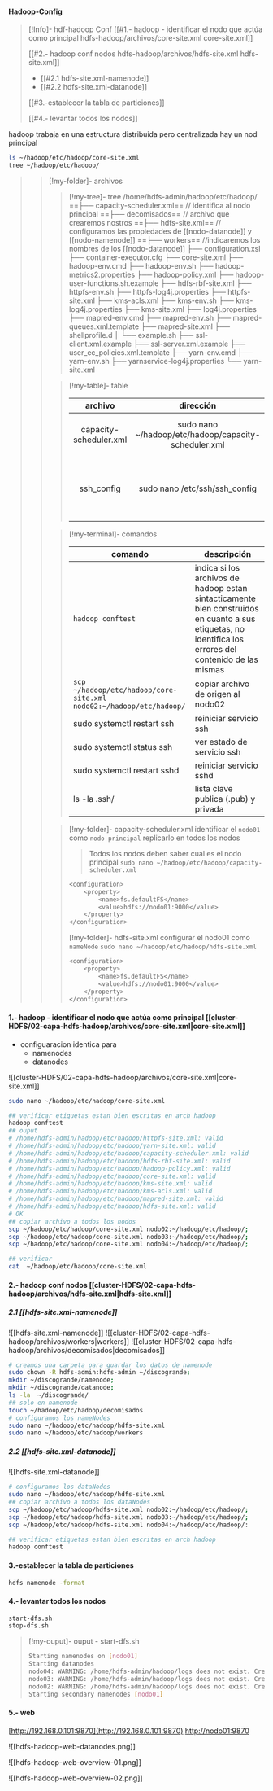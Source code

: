 
#### Hadoop-Config
>[!Info]- hdf-hadoop  Conf
> [[#1.- hadoop - identificar el nodo que actúa como principal hdfs-hadoop/archivos/core-site.xml core-site.xml]]
> 
> [[#2.- hadoop conf nodos hdfs-hadoop/archivos/hdfs-site.xml hdfs-site.xml]]
> 
>  - [[#2.1 hdfs-site.xml-namenode]]
>  - [[#2.2 hdfs-site.xml-datanode]]
> 
> [[#3.-establecer la tabla de particiones]]
> 
> [[#4.- levantar todos los nodos]]

hadoop trabaja en una estructura distribuida pero centralizada
hay un nod principal

```bash
ls ~/hadoop/etc/hadoop/core-site.xml
tree ~/hadoop/etc/hadoop/
```

>
>>[!my-folder]-  archivos
>>> [!my-tree]-  tree
>>>/home/hdfs-admin/hadoop/etc/hadoop/
>>> ==├── capacity-scheduler.xml== // identifica al nodo principal
>>> ==├── decomisados== // archivo que crearemos nostros
>>> ==├── hdfs-site.xml== // configuramos las propiedades de  [[nodo-datanode]] y [[nodo-namenode]]
>>> ==├── workers== //indicaremos los nombres de los [[nodo-datanode]]
>>> ├── configuration.xsl
>>> ├── container-executor.cfg
>>> ├── core-site.xml
>>> ├── hadoop-env.cmd
>>> ├── hadoop-env.sh
>>> ├── hadoop-metrics2.properties
>>> ├── hadoop-policy.xml
>>> ├── hadoop-user-functions.sh.example
>>> ├── hdfs-rbf-site.xml
>>> ├── httpfs-env.sh
>>> ├── httpfs-log4j.properties
>>> ├── httpfs-site.xml
>>> ├── kms-acls.xml
>>> ├── kms-env.sh
>>> ├── kms-log4j.properties
>>> ├── kms-site.xml
>>> ├── log4j.properties
>>> ├── mapred-env.cmd
>>> ├── mapred-env.sh
>>> ├── mapred-queues.xml.template
>>> ├── mapred-site.xml
>>> ├── shellprofile.d
>>> │   └── example.sh
>>> ├── ssl-client.xml.example
>>> ├── ssl-server.xml.example
>>> ├── user_ec_policies.xml.template
>>> ├── yarn-env.cmd
>>> ├── yarn-env.sh
>>> ├── yarnservice-log4j.properties
>>> └── yarn-site.xml
>>
>>> [!my-table]-  table
>>>
>>> | archivo | dirección |uso| descripción|
>>> |:-:|:-:|-|-|
>>> |capacity-scheduler.xml| sudo nano ~/hadoop/etc/hadoop/capacity-scheduler.xml  | indica que nodo actúa como nodo principal|
>>> |ssh_config| sudo nano /etc/ssh/ssh_config | archivo de configuration de servidor del servicio ssh| lo usaremos para indicar el puerto y permitir todas las conexiones|
>>
>>>[!my-terminal]-  comandos
>>>
>>> | comando | descripción |
>>> |-|-|
>>> |`hadoop conftest`| indica si los archivos de hadoop estan sintacticamente bien construidos en cuanto a sus etiquetas, no identifica los errores  del contenido de las mismas|
>>> |`scp ~/hadoop/etc/hadoop/core-site.xml nodo02:~/hadoop/etc/hadoop/`| copiar archivo de origen al nodo02 |
>>> |sudo systemctl restart ssh | reiniciar servicio ssh |
>>> |sudo systemctl status ssh | ver estado de  servicio ssh |
>>> |sudo systemctl restart sshd | reiniciar servicio sshd |
>>> |ls -la .ssh/| lista clave publica (.pub) y privada|
>>
>>>[!my-folder]- capacity-scheduler.xml
>>> identificar el `nodo01` como `nodo principal`
>>> replicarlo en todos los nodos
>>>> Todos los nodos deben saber cual es el nodo principal
>>>`sudo nano ~/hadoop/etc/hadoop/capacity-scheduler.xml`
>>>
>>>```bash
>>> <configuration>
>>> 	<property>
>>> 		<name>fs.defaultFS</name>
>>> 		<value>hdfs://nodo01:9000</value>
>>> 	</property>
>>> </configuration>
>>> ```
>>> >>
>>>[!my-folder]- hdfs-site.xml
>>> configurar el nodo01 como `nameNode`
>>>`sudo nano ~/hadoop/etc/hadoop/hdfs-site.xml`
>>>
>>>```bash
>>> <configuration>
>>> 	<property>
>>> 		<name>fs.defaultFS</name>
>>> 		<value>hdfs://nodo01:9000</value>
>>> 	</property>
>>> </configuration>
>>> ```

#### 1.- hadoop - identificar el nodo que actúa como principal [[cluster-HDFS/02-capa-hdfs-hadoop/archivos/core-site.xml|core-site.xml]]
- configuaracion identica para
	- namenodes
	- datanodes

![[cluster-HDFS/02-capa-hdfs-hadoop/archivos/core-site.xml|core-site.xml]]

```bash
sudo nano ~/hadoop/etc/hadoop/core-site.xml

## verificar etiquetas estan bien escritas en arch hadoop
hadoop conftest
## ouput 
# /home/hdfs-admin/hadoop/etc/hadoop/httpfs-site.xml: valid
# /home/hdfs-admin/hadoop/etc/hadoop/yarn-site.xml: valid  
# /home/hdfs-admin/hadoop/etc/hadoop/capacity-scheduler.xml: valid
# /home/hdfs-admin/hadoop/etc/hadoop/hdfs-rbf-site.xml: valid     
# /home/hdfs-admin/hadoop/etc/hadoop/hadoop-policy.xml: valid
# /home/hdfs-admin/hadoop/etc/hadoop/core-site.xml: valid 
# /home/hdfs-admin/hadoop/etc/hadoop/kms-site.xml: valid   
# /home/hdfs-admin/hadoop/etc/hadoop/kms-acls.xml: valid   
# /home/hdfs-admin/hadoop/etc/hadoop/mapred-site.xml: valid
# /home/hdfs-admin/hadoop/etc/hadoop/hdfs-site.xml: valid  
# OK
## copiar archivo a todos los nodos
scp ~/hadoop/etc/hadoop/core-site.xml nodo02:~/hadoop/etc/hadoop/;
scp ~/hadoop/etc/hadoop/core-site.xml nodo03:~/hadoop/etc/hadoop/;
scp ~/hadoop/etc/hadoop/core-site.xml nodo04:~/hadoop/etc/hadoop/;

## verificar 
cat  ~/hadoop/etc/hadoop/core-site.xml
```

#### 2.- hadoop conf nodos [[cluster-HDFS/02-capa-hdfs-hadoop/archivos/hdfs-site.xml|hdfs-site.xml]]

##### 2.1  [[hdfs-site.xml-namenode]]
![[hdfs-site.xml-namenode]]
![[cluster-HDFS/02-capa-hdfs-hadoop/archivos/workers|workers]]
![[cluster-HDFS/02-capa-hdfs-hadoop/archivos/decomisados|decomisados]]

```bash
# creamos una carpeta para guardar los datos de namenode
sudo chown -R hdfs-admin:hdfs-admin ~/discogrande;
mkdir ~/discogrande/namenode;
mkdir ~/discogrande/datanode;
ls -la  ~/discogrande/
## solo en namenode
touch ~/hadoop/etc/hadoop/decomisados
# configuramos los nameNodes
sudo nano ~/hadoop/etc/hadoop/hdfs-site.xml
sudo nano ~/hadoop/etc/hadoop/workers
```

##### 2.2  [[hdfs-site.xml-datanode]]
![[hdfs-site.xml-datanode]]

```bash
# configuramos los dataNodes
sudo nano ~/hadoop/etc/hadoop/hdfs-site.xml
## copiar archivo a todos los dataNodes
scp ~/hadoop/etc/hadoop/hdfs-site.xml nodo02:~/hadoop/etc/hadoop/;
scp ~/hadoop/etc/hadoop/hdfs-site.xml nodo03:~/hadoop/etc/hadoop/;
scp ~/hadoop/etc/hadoop/hdfs-site.xml nodo04:~/hadoop/etc/hadoop/:

## verificar etiquetas estan bien escritas en arch hadoop
hadoop conftest
```

#### 3.-establecer la tabla de particiones
```bash
hdfs namenode -format
```

#### 4.- levantar todos los nodos

```bash
start-dfs.sh
stop-dfs.sh
```

>[!my-ouput]-  ouput - start-dfs.sh
>```bash title="oput" 
> Starting namenodes on [nodo01]
> Starting datanodes
> nodo04: WARNING: /home/hdfs-admin/hadoop/logs does not exist. Creating.
> nodo03: WARNING: /home/hdfs-admin/hadoop/logs does not exist. Creating.
> nodo02: WARNING: /home/hdfs-admin/hadoop/logs does not exist. Creating.
> Starting secondary namenodes [nodo01]
> ```

#### 5.- web

[http://192.168.0.101:9870](http://192.168.0.101:9870)
[http://nodo01:9870](http://nodo01:9870)

![[hdfs-hadoop-web-datanodes.png]]

![[hdfs-hadoop-web-overview-01.png]]

![[hdfs-hadoop-web-overview-02.png]]
